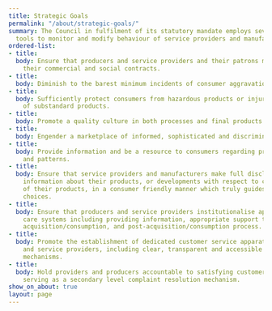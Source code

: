```yaml
---
title: Strategic Goals
permalink: "/about/strategic-goals/"
summary: The Council in fulfilment of its statutory mandate employs several regulatory
  tools to monitor and modify behaviour of service providers and manufacturers.
ordered-list:
- title: 
  body: Ensure that producers and service providers and their patrons mutually respect
    their commercial and social contracts.
- title: 
  body: Diminish to the barest minimum incidents of consumer aggravation and frustration.
- title: 
  body: Sufficiently protect consumers from hazardous products or injury from consumption
    of substandard products.
- title: 
  body: Promote a quality culture in both processes and final products.
- title: 
  body: Engender a marketplace of informed, sophisticated and discriminatory consumers.
- title: 
  body: Provide information and be a resource to consumers regarding products, trends
    and patterns.
- title: 
  body: Ensure that service providers and manufacturers make full disclosures of relevant
    information about their products, or developments with respect to consumption
    of their products, in a consumer friendly manner which truly guides consumers’
    choices.
- title: 
  body: Ensure that producers and service providers institutionalise appropriate customer
    care systems including providing information, appropriate support through the
    acquisition/consumption, and post-acquisition/consumption process.
- title: 
  body: Promote the establishment of dedicated customer service apparatus by producers
    and service providers, including clear, transparent and accessible complaint resolution
    mechanisms.
- title: 
  body: Hold providers and producers accountable to satisfying customers, including
    serving as a secondary level complaint resolution mechanism.
show_on_about: true
layout: page
---
```


